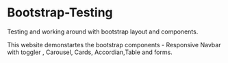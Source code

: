 # Bootstrap-Testing

Testing and working around with bootstrap layout and components.

This website demonstartes the bootstrap components - Responsive Navbar with toggler , Carousel, Cards, Accordian,Table and forms.

